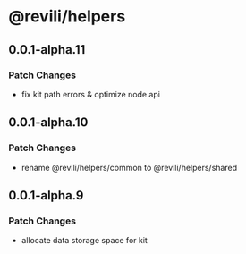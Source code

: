 # @revili/helpers

## 0.0.1-alpha.11

### Patch Changes

- fix kit path errors & optimize node api

## 0.0.1-alpha.10

### Patch Changes

- rename @revili/helpers/common to @revili/helpers/shared

## 0.0.1-alpha.9

### Patch Changes

- allocate data storage space for kit
